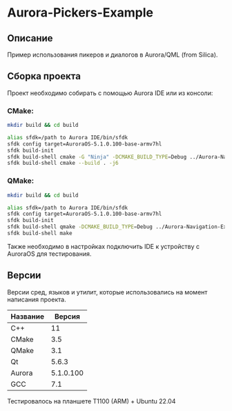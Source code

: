 # Aurora-Pickers-Example

## Описание

Пример использования пикеров и диалогов в Aurora/QML (from Silica).

## Сборка проекта

Проект необходимо собирать с помощью Aurora IDE или из консоли:

### CMake:

```bash
mkdir build && cd build

alias sfdk=/path to Aurora IDE/bin/sfdk
sfdk config target=AuroraOS-5.1.0.100-base-armv7hl
sfdk build-init
sfdk build-shell cmake -G "Ninja" -DCMAKE_BUILD_TYPE=Debug ../Aurora-Navigation-Example/
sfdk build-shell cmake --build . -j6
```
### QMake:

```bash
mkdir build && cd build

alias sfdk=/path to Aurora IDE/bin/sfdk
sfdk config target=AuroraOS-5.1.0.100-base-armv7hl
sfdk build-init
sfdk build-shell qmake -DCMAKE_BUILD_TYPE=Debug ../Aurora-Navigation-Example/
sfdk build-shell make
```

Также необходимо в настройках подключить IDE к устройству с AuroraOS для тестирования.

## Версии

Версии сред, языков и утилит, которые использовались на момент написания проекта.

| Название   | Версия               |
| -----------|----------------------|
| C++        | 11                   |
| CMake      | 3.5                  |
| QMake      | 3.1                  |
| Qt         | 5.6.3                |
| Aurora     | 5.1.0.100            |
| GCC        | 7.1                  |

Тестировалось на планшете T1100 (ARM) + Ubuntu 22.04